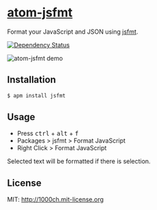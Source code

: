 # [atom-jsfmt](https://atom.io/packages/jsfmt)

Format your JavaScript and JSON using [jsfmt](https://github.com/rdio/jsfmt).

[![Dependency Status](https://david-dm.org/1000ch/atom-jsfmt.svg)](https://david-dm.org/1000ch/atom-jsfmt)

![atom-jsfmt demo](https://raw.githubusercontent.com/1000ch/atom-jsfmt/master/jsfmt.gif)

## Installation

```bash
$ apm install jsfmt
```

## Usage

- Press <kbd>ctrl</kbd> + <kbd>alt</kbd> + <kbd>f</kbd>
- Packages > jsfmt > Format JavaScript
- Right Click > Format JavaScript

Selected text will be formatted if there is selection.

## License

MIT: http://1000ch.mit-license.org
